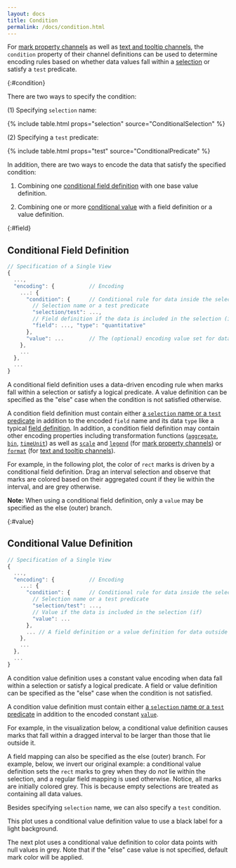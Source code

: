 ```yaml
---
layout: docs
title: Condition
permalink: /docs/condition.html
---
```


For [mark property channels](encoding.html#mark-prop) as well as [text and tooltip channels](encoding.html#text), the `condition` property of their channel definitions can be used to determine encoding rules based on whether data values fall within a [selection](selection.html) or satisfy a `test` predicate.

{:#condition}

There are two ways to specify the condition:

(1) Specifying `selection` name:

{% include table.html props="selection" source="ConditionalSelection<MarkPropFieldDef>" %}

(2) Specifying a `test` predicate:

{% include table.html props="test" source="ConditionalPredicate<MarkPropFieldDef>" %}

In addition, there are two ways to encode the data that satisfy the specified condition:

1. Combining one [conditional field definition](#field) with one base value definition.

2. Combining one or more [conditional value](#value) with a field definition or a value definition.

{:#field}

## Conditional Field Definition

```js
// Specification of a Single View
{
  ...,
  "encoding": {           // Encoding
    ...: {
      "condition": {      // Conditional rule for data inside the selection
        // Selection name or a test predicate
        "selection/test": ...,
        // Field definition if the data is included in the selection (if)
        "field": ..., "type": "quantitative"
      },
      "value": ...        // The (optional) encoding value set for data outside the selection (else)
    },
    ...
  },
  ...
}
```

A conditional field definition uses a data-driven encoding rule when marks fall within a selection or satisfy a logical predicate. A value definition can be specified as the "else" case when the condition is not satisfied otherwise.

A condition field definition must contain either [a `selection` name or a `test` predicate](#condition) in addition to the encoded `field` name and its data `type` like a typical [field definition](encoding.html#field-def). In addition, a condition field definition may contain other encoding properties including transformation functions ([`aggregate`](aggregate.html), [`bin`](bin.html), [`timeUnit`](timeunit.html)) as well as [`scale`](scale.html) and [`legend`](legend.html) (for [mark property channels]({encoding.html#mark-prop})) or [`format`](format.html) (for [text and tooltip channels](encoding.html#text)).

For example, in the following plot, the color of `rect` marks is driven by a conditional field definition. Drag an interval selection and observe that marks are colored based on their aggregated count if they lie within the interval, and are grey otherwise.

<div class="vl-example" data-name="selection_type_interval"></div>

**Note:** When using a conditional field definition, only a `value` may be specified as the else (outer) branch.

{:#value}

## Conditional Value Definition

```js
// Specification of a Single View
{
  ...,
  "encoding": {           // Encoding
    ...: {
      "condition": {      // Conditional rule for data inside the selection
        // Selection name or a test predicate
        "selection/test": ...,
        // Value if the data is included in the selection (if)
        "value": ...
      },
      ... // A field definition or a value definition for data outside the selection (else)
    },
    ...
  },
  ...
}
```

A condition value definition uses a constant value encoding when data fall within a selection or satisfy a logical predicate. A field or value definition can be specified as the "else" case when the condition is not satisfied.

A condition value definition must contain either [a `selection` name or a `test` predicate](#condition) in addition to the encoded constant [`value`](encoding.html#value-def).

For example, in the visualization below, a conditional value definition causes marks that fall within a dragged interval to be larger than those that lie outside it.

<div class="vl-example" data-name="interactive_paintbrush_interval"></div>

A field mapping can also be specified as the else (outer) branch. For example, below, we invert our original example: a conditional value definition sets the `rect` marks to grey when they do _not_ lie within the selection, and a regular field mapping is used otherwise. Notice, all marks are initially colored grey. This is because empty selections are treated as containing all data values.

<div class="vl-example" data-name="selection_type_interval_invert"></div>

Besides specifying `selection` name, we can also specify a `test` condition.

This plot uses a conditional value definition value to use a black label for a light background.

<div class="vl-example" data-name="layer_text_heatmap"></div>

The next plot uses a conditional value definition to color data points with null values in grey. Note that if the "else" case value is not specified, default mark color will be applied.

<div class="vl-example" data-name="point_invalid_color"></div>
